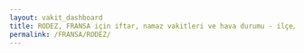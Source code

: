 ```yaml
---
layout: vakit_dashboard
title: RODEZ, FRANSA için iftar, namaz vakitleri ve hava durumu - ilçe/eyalet seç
permalink: /FRANSA/RODEZ/
---
```


<script type="text/javascript">
  var GLOBAL_COUNTRY = 'FRANSA';
  var GLOBAL_CITY = 'RODEZ';
  var GLOBAL_STATE = '';
  var lat = 72;
  var lon = 21;
</script>

